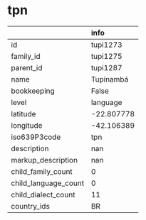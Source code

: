 # tpn
|                      | info       |
|:---------------------|:-----------|
| id                   | tupi1273   |
| family_id            | tupi1275   |
| parent_id            | tupi1287   |
| name                 | Tupinambá  |
| bookkeeping          | False      |
| level                | language   |
| latitude             | -22.807778 |
| longitude            | -42.106389 |
| iso639P3code         | tpn        |
| description          | nan        |
| markup_description   | nan        |
| child_family_count   | 0          |
| child_language_count | 0          |
| child_dialect_count  | 11         |
| country_ids          | BR         |